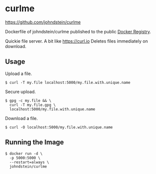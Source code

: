 # curlme

https://github.com/johndstein/curlme

Dockerfile of johndstein/curlme published to the public
[Docker Registry](https://registry.hub.docker.com/u/johndstein/curlme/).

Quickie file server.
A bit like https://curl.io
Deletes files immediately on download.

## Usage

Upload a file.

    $ curl -T my.file localhost:5000/my.file.with.unique.name

Secure upload.

    $ gpg -c my.file && \
      curl -T my.file.gpg \
      localhost:5000/my.file.with.unique.name

Download a file.

    $ curl -O localhost:5000/my.file.with.unique.name

## Running the Image

    $ docker run -d \
      -p 5000:5000 \
      --restart=always \
      johndstein/curlme
